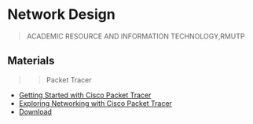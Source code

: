 # Network Design 
> ACADEMIC RESOURCE AND INFORMATION TECHNOLOGY,RMUTP 
## Materials
>> Packet Tracer
- [Getting Started with Cisco Packet Tracer](https://skillsforall.com/course/getting-started-cisco-packet-tracer?courseLang=en-US)
- [Exploring Networking with Cisco Packet Tracer](https://skillsforall.com/course/exploring-networking-cisco-packet-tracer?courseLang=en-US)
- [Download](https://nextc.ipv9.me/index.php/s/eqYdCee2y42dYoq)